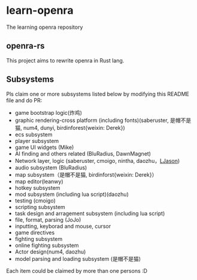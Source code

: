 # learn-openra
The learning openra repository

## openra-rs

This project aims to rewrite openra in Rust lang.

## Subsystems

Pls claim one or more subsystems listed below by modifying this README file and do PR:

- game bootstrap logic(炸鸡)
- graphic rendering-cross platform (including fonts)(saberuster, 是帽不是猫, num4, dunyi, birdinforest{weixin: Derek})
- ecs subsystem
- player subsystem
- game UI widgets (Mike)
- AI finding and others related (BluRadius, DawnMagnet)
- Network layer, logic (saberuster, cmoigo, nintha, daozhu，[LJason](https://github.com/LJason77))
- audio subsystem (BluRadius)
- map subsystem（是帽不是猫, birdinforst{weixin: Derek}）
- map editor(leanwy)
- hotkey subsystem
- mod subsystem (including lua script)(daozhu)
- testing (cmoigo)
- scripting subsystem
- task design and arragement subsystem (including lua script)
- file, format, parsing (JoJo)
- inputting, keyborad and mouse, cursor
- game directives
- fighting subsystem
- online fighting subsystem
- Actor design(num4, daozhu)
- model parsing and loading subsystem (是帽不是猫)

Each item could be claimed by more than one persons :D

